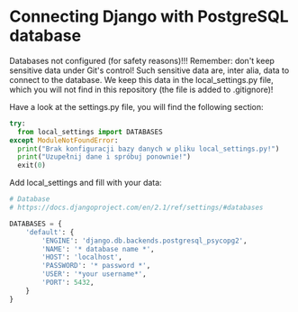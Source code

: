 
# Connecting Django with PostgreSQL database

Databases not configured (for safety reasons)!!!
Remember: don't keep sensitive data under Git's control! Such sensitive data are, inter alia, data to connect to the database. We keep this data in the local_settings.py file, which you will not find in this repository (the file is added to .gitignore)!

Have a look at the settings.py file, you will find the following section:

```python
try:
  from local_settings import DATABASES
except ModuleNotFoundError:
  print("Brak konfiguracji bazy danych w pliku local_settings.py!")
  print("Uzupełnij dane i spróbuj ponownie!")
  exit(0)
```

Add local_settings and fill with your data:

```python
# Database
# https://docs.djangoproject.com/en/2.1/ref/settings/#databases

DATABASES = {
    'default': {
        'ENGINE': 'django.db.backends.postgresql_psycopg2',
        'NAME': '* database name *',
        'HOST': 'localhost',
        'PASSWORD': '* password *',
        'USER': '*your username*',
        'PORT': 5432,
    }
}
```
